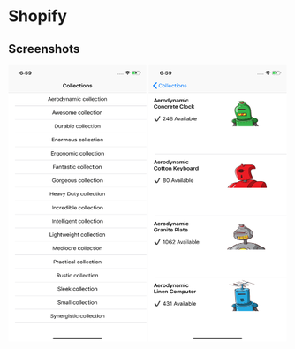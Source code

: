# Shopify

## Screenshots 

<img src= "Screenshots/Simulator%20Screen%20Shot%20-%20iPhone%20XR%20-%202019-03-31%20at%2006.59.05.png" width = 250 height = 500></img>
<img src= "Screenshots/Simulator%20Screen%20Shot%20-%20iPhone%20XR%20-%202019-03-31%20at%2006.59.38.png" width = 250 height = 500></img>

